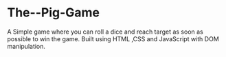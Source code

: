 # The--Pig-Game
A Simple game where you can roll a dice and reach target as soon as possible to win the game. Built using HTML ,CSS and JavaScript with DOM manipulation.
